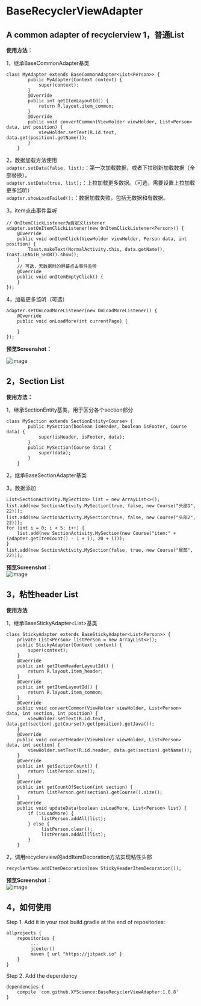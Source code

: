 # BaseRecyclerViewAdapter
A common adapter of recyclerview
1，普通List
-----
**使用方法：**     

1，继承BaseCommonAdapter基类     
```    
class MyAdapter extends BaseCommonAdapter<List<Person>> {
        public MyAdapter(Context context) {
            super(context);
        }
        @Override
        public int getItemLayoutId() {
            return R.layout.item_common;
        }
        @Override
        public void convertCommon(ViewHolder viewHolder, List<Person> data, int position) {
            viewHolder.setText(R.id.text, data.get(position).getName());
        }
    }
```   
2，数据加载方法使用    
`adapter.setData(false, list);`：第一次加载数据，或者下拉刷新加载数据（全部替换）。   
`adapter.setData(true, list);`：上拉加载更多数据。（可选，需要设置上拉加载更多监听）    
`adapter.showLoadFailed();`：数据加载失败，包括无数据和有数据。   

3，item点击事件监听    
```   
// OnItemClickListener为自定义listener
adapter.setOnItemClickListener(new OnItemClickListener<Person>() {
    @Override
    public void onItemClick(ViewHolder viewHolder, Person data, int position) {
        Toast.makeText(NormalActivity.this, data.getName(), Toast.LENGTH_SHORT).show();
    }
    // 可选，无数据时的屏幕点击事件监听
    @Override
    public void onItemEmptyClick() {
    }
});   
```   
4，加载更多监听（可选）    
```   
adapter.setOnLoadMoreListener(new OnLoadMoreListener() {
    @Override
    public void onLoadMore(int currentPage) {
              
    }
});
```   
**预览Screenshot：**

![image](https://github.com/XYScience/BaseRecyclerViewAdapter/raw/master/screenshot/common_list.gif)

2，Section List
-----
**使用方法：**       

1，继承SectionEntity基类，用于区分各个section部分
```
class MySection extends SectionEntity<Course> {
        public MySection(boolean isHeader, boolean isFooter, Course data) {
            super(isHeader, isFooter, data);
        }
        public MySection(Course data) {
            super(data);
        }
    }
```

2，继承BaseSectionAdapter<MySection>基类     

3，数据添加          
```
List<SectionActivity.MySection> list = new ArrayList<>();
list.add(new SectionActivity.MySection(true, false, new Course("头部1", 22)));
list.add(new SectionActivity.MySection(true, false, new Course("头部2", 22)));
for (int i = 0; i < 5; i++) {
    list.add(new SectionActivity.MySection(new Course("item:" + (adapter.getItemCount() - 1 + i), 20 + i)));
}
list.add(new SectionActivity.MySection(false, true, new Course("尾部", 22)));     
```

**预览Screenshot：**       
![image](https://github.com/XYScience/BaseRecyclerViewAdapter/raw/master/screenshot/section_list.gif)

3，粘性header List         
-----           
**使用方法**      

1，继承BaseStickyAdapter<List<Person>>基类    
```
class StickyAdapter extends BaseStickyAdapter<List<Person>> {
    private List<Person> listPerson = new ArrayList<>();
    public StickyAdapter(Context context) {
        super(context);
    }
    @Override
    public int getItemHeaderLayoutId() {
        return R.layout.item_header;
    }
    @Override
    public int getItemLayoutId() {
        return R.layout.item_common;
    }
    @Override
    public void convertCommon(ViewHolder viewHolder, List<Person> data, int section, int position) {
        viewHolder.setText(R.id.text, data.get(section).getCourse().get(position).getJava());
    }
    @Override
    public void convertHeader(ViewHolder viewHolder, List<Person> data, int section) {
        viewHolder.setText(R.id.header, data.get(section).getName());
    }
    @Override
    public int getSectionCount() {
        return listPerson.size();
    }
    @Override
    public int getCountOfSection(int section) {
        return listPerson.get(section).getCourse().size();
    }
    @Override
    public void updateData(boolean isLoadMore, List<Person> list) {
        if (isLoadMore) {
             listPerson.addAll(list);
        } else {
             listPerson.clear();
             listPerson.addAll(list);
        }
    }      
```             
2，调用recyclerview的addItemDecoration方法实现粘性头部               
```
recyclerView.addItemDecoration(new StickyHeaderItemDecoration());
```     
**预览Screenshot：**       
![image](https://github.com/XYScience/BaseRecyclerViewAdapter/raw/master/screenshot/sticky_header_list.gif)             

4，如何使用
-----
Step 1. Add it in your root build.gradle at the end of repositories:            
```
allprojects {
    repositories {
         ...
         jcenter()
         maven { url "https://jitpack.io" }
    }
}             
```             
Step 2. Add the dependency              
```
dependencies {
    compile 'com.github.XYScience:BaseRecyclerViewAdapter:1.0.8'
}     
```
